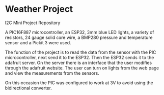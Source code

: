 # Weather Project
I2C Mini Project Repository

A PIC16F887 microcontroller, an ESP32, 3mm blue LED lights, a variety of resistors, 24 gauge solid core wire, a BMP280 pressure and temperature sensor and a Pickit 3 were used.

The function of the project is to read the data from the sensor with the PIC microcontroller, next send it to the ESP32. Then the ESP32 sends it to the adafruit server. On the server there is an interface that the user modifies through the adafruit website. The user can turn on lights from the web page and view the measurements from the sensors.

On this occasion the PIC was configured to work at 3V to avoid using the bidirectional converter.

